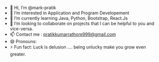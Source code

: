 - 👋 Hi, I’m @mark-pratik
- 👀 I’m interested in Application and Program Developement
- 🌱 I’m currently learning Java, Python, Bootstrap, React.Js
- 💞️ I’m looking to collaborate on projects that I can be helpful to you and vice-versa.
- 📫 Contact me : pratikkumarrathore999@gmail.com
- 😄 Pronouns: 
- ⚡ Fun fact: Luck is delusion .... being unlucky make you grow even greater.

<!---
mark-pratik/mark-pratik is a ✨ special ✨ repository because its `README.md` (this file) appears on your GitHub profile.
You can click the Preview link to take a look at your changes.
--->
